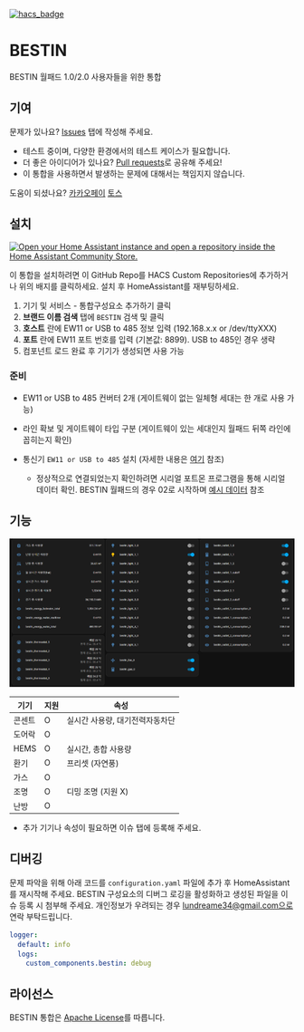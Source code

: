 [![hacs_badge](https://img.shields.io/badge/HACS-Custom-41BDF5.svg?style=for-the-badge)](https://github.com/hacs/integration)

# BESTIN
BESTIN 월패드 1.0/2.0 사용자들을 위한 통합

## 기여
문제가 있나요? [Issues](https://github.com/lunDreame/ha-bestin/issues) 탭에 작성해 주세요.

- 테스트 중이며, 다양한 환경에서의 테스트 케이스가 필요합니다.
- 더 좋은 아이디어가 있나요? [Pull requests](https://github.com/lunDreame/ha-bestin/pulls)로 공유해 주세요!
- 이 통합을 사용하면서 발생하는 문제에 대해서는 책임지지 않습니다.

도움이 되셨나요? [카카오페이](https://qr.kakaopay.com/FWDWOBBmR) [토스](https://toss.me/lundreamer)

## 설치
[![Open your Home Assistant instance and open a repository inside the Home Assistant Community Store.](https://my.home-assistant.io/badges/hacs_repository.svg)](https://my.home-assistant.io/redirect/hacs_repository/?owner=lunDreame&repository=ha-bestin&category=Integration)

이 통합을 설치하려면 이 GitHub Repo를 HACS Custom Repositories에 추가하거나 위의 배지를 클릭하세요. 설치 후 HomeAssistant를 재부팅하세요.

1. 기기 및 서비스 - 통합구성요소 추가하기 클릭
2. **브랜드 이름 검색** 탭에 `BESTIN` 검색 및 클릭
3. **호스트** 란에 EW11 or USB to 485 정보 입력 (192.168.x.x or /dev/ttyXXX)
4. **포트** 란에 EW11 포트 번호를 입력 (기본값: 8899). USB to 485인 경우 생략
5. 컴포넌트 로드 완료 후 기기가 생성되면 사용 가능

### 준비
- EW11 or USB to 485 컨버터 2개 (게이트웨이 없는 일체형 세대는 한 개로 사용 가능)
- 라인 확보 및 게이트웨이 타입 구분 (게이트웨이 있는 세대인지 월패드 뒤쪽 라인에 꼽히는지 확인)
- 통신기 `EW11 or USB to 485` 설치 (자세한 내용은 [여기](./guide/install.md) 참조)

  - 정상적으로 연결되었는지 확인하려면 시리얼 포트몬 프로그램을 통해 시리얼 데이터 확인. BESTIN 월패드의 경우 02로 시작하며 [예시 데이터](./guide/packet_dump.txt) 참조

## 기능
![추가된 기기](./images/added_devices.png)

| 기기      | 지원  | 속성                       |
| --------- | ----- | -------------------------- |
| 콘센트    | O     | 실시간 사용량, 대기전력자동차단 |
| 도어락    | O     |                            |
| HEMS      | O     | 실시간, 총합 사용량        |
| 환기      | O     | 프리셋 (자연풍)            |
| 가스      | O     |                            |
| 조명      | O     | 디밍 조명 (지원 X)         |
| 난방      | O     |                           |

- 추가 기기나 속성이 필요하면 이슈 탭에 등록해 주세요.

## 디버깅
문제 파악을 위해 아래 코드를 `configuration.yaml` 파일에 추가 후 HomeAssistant를 재시작해 주세요. BESTIN 구성요소의 디버그 로깅을 활성화하고 생성된 파일을 이슈 등록 시 첨부해 주세요. 개인정보가 우려되는 경우 lundreame34@gmail.com으로 연락 부탁드립니다.

```yaml
logger:
  default: info
  logs:
    custom_components.bestin: debug
```

## 라이선스
BESTIN 통합은 [Apache License](./LICENSE)를 따릅니다.
